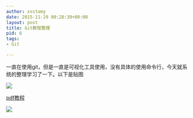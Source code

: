 ```yaml
---
author: xsstomy
date: 2015-11-29 00:28:39+00:00
layout: post
title: Git教程整理
pid: 6
tags:
- Git

---
```


一直在使用git，但是一直是可视化工具使用，没有具体的使用命令行，今天就系统的整理学习了一下。以下是贴图

![](/uploads/2015/11/29/6/git.png)

[pdf教程](https://github.com/xsstomy/xsstomy.github.io/blob/master/uploads/2015/11/29/6/Git%E6%95%99%E7%A8%8B.pdf)

![](/uploads/mypictures/xsstomyzhifubao.png)
